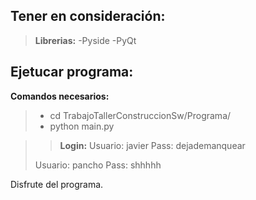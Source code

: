Tener en consideración:
---
>**Librerias:**
 >-Pyside
 >-PyQt

Ejetucar programa:
-----
**Comandos necesarios:**
>- cd TrabajoTallerConstruccionSw/Programa/
>- python main.py

>>**Login:**
>  Usuario: javier
> Pass: dejademanquear
>>
>Usuario: pancho
>Pass: shhhhh

Disfrute del programa.

